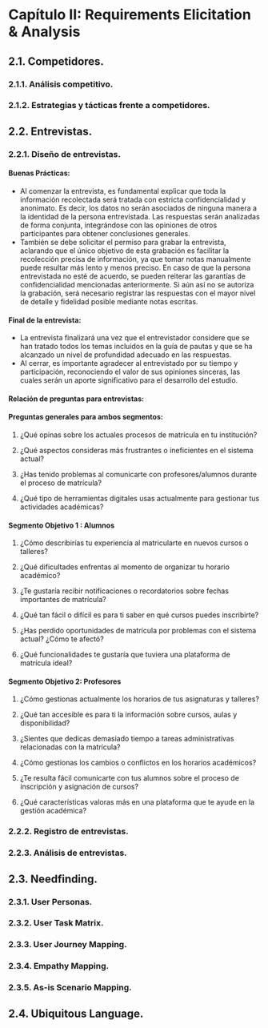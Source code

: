 # Capítulo II: Requirements Elicitation & Analysis
## 2.1. Competidores.
### 2.1.1. Análisis competitivo.
### 2.1.2. Estrategias y tácticas frente a competidores.
## 2.2. Entrevistas.
### 2.2.1. Diseño de entrevistas.
#### Buenas Prácticas: 
* Al comenzar la entrevista, es fundamental explicar que toda la información recolectada será tratada con estricta confidencialidad y anonimato. Es decir, los datos no serán asociados de ninguna manera a la identidad de la persona entrevistada. Las respuestas serán analizadas de forma conjunta, integrándose con las opiniones de otros participantes para obtener conclusiones generales.<br>
* También se debe solicitar el permiso para grabar la entrevista, aclarando que el único objetivo de esta grabación es facilitar la recolección precisa de información, ya que tomar notas manualmente puede resultar más lento y menos preciso. En caso de que la persona entrevistada no esté de acuerdo, se pueden reiterar las garantías de confidencialidad mencionadas anteriormente. Si aún así no se autoriza la grabación, será necesario registrar las respuestas con el mayor nivel de detalle y fidelidad posible mediante notas escritas.<br>
#### Final de la entrevista:
* La entrevista finalizará una vez que el entrevistador considere que se han tratado todos los temas incluidos en la guía de pautas y que se ha alcanzado un nivel de profundidad adecuado en las respuestas.<br>
* Al cerrar, es importante agradecer al entrevistado por su tiempo y participación, reconociendo el valor de sus opiniones sinceras, las cuales serán un aporte significativo para el desarrollo del estudio.<br>
#### Relación de preguntas para entrevistas:
#### Preguntas generales para ambos segmentos: 
1. ¿Qué opinas sobre los actuales procesos de matrícula en tu institución?

2. ¿Qué aspectos consideras más frustrantes o ineficientes en el sistema actual?

3. ¿Has tenido problemas al comunicarte con profesores/alumnos durante el proceso de matrícula?

4. ¿Qué tipo de herramientas digitales usas actualmente para gestionar tus actividades académicas?
#### Segmento Objetivo 1 : Alumnos
1. ¿Cómo describirías tu experiencia al matricularte en nuevos cursos o talleres?

2. ¿Qué dificultades enfrentas al momento de organizar tu horario académico?

3. ¿Te gustaría recibir notificaciones o recordatorios sobre fechas importantes de matrícula?

4. ¿Qué tan fácil o difícil es para ti saber en qué cursos puedes inscribirte?

5. ¿Has perdido oportunidades de matrícula por problemas con el sistema actual? ¿Cómo te afectó?

6. ¿Qué funcionalidades te gustaría que tuviera una plataforma de matrícula ideal?
#### Segmento Objetivo 2: Profesores
1. ¿Cómo gestionas actualmente los horarios de tus asignaturas y talleres?

2. ¿Qué tan accesible es para ti la información sobre cursos, aulas y disponibilidad?

3. ¿Sientes que dedicas demasiado tiempo a tareas administrativas relacionadas con la matrícula?

4. ¿Cómo gestionas los cambios o conflictos en los horarios académicos?

5. ¿Te resulta fácil comunicarte con tus alumnos sobre el proceso de inscripción y asignación de cursos?

6. ¿Qué características valoras más en una plataforma que te ayude en la gestión académica?


### 2.2.2. Registro de entrevistas.
### 2.2.3. Análisis de entrevistas.
## 2.3. Needfinding.
### 2.3.1. User Personas.
### 2.3.2. User Task Matrix.
### 2.3.3. User Journey Mapping.
### 2.3.4. Empathy Mapping.
### 2.3.5. As-is Scenario Mapping.
## 2.4. Ubiquitous Language.
